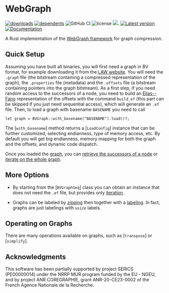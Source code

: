 # WebGraph

[![downloads](https://img.shields.io/crates/d/webgraph)](https://crates.io/crates/webgraph)
[![dependents](https://img.shields.io/librariesio/dependents/cargo/webgraph)](https://crates.io/crates/webgraph/reverse_dependencies)
![GitHub CI](https://github.com/vigna/webgraph-rs/actions/workflows/rust.yml/badge.svg)
![license](https://img.shields.io/crates/l/webgraph)
[![](https://tokei.rs/b1/github/vigna/webgraph-rs)](https://github.com/vigna/webgraph-rs).
[![Latest version](https://img.shields.io/crates/v/webgraph.svg)](https://crates.io/crates/webgraph)
[![Documentation](https://docs.rs/webgraph/badge.svg)](https://docs.rs/webgraph)

A Rust implementation of the [WebGraph framework](https://webgraph.di.unimi.it/)
for graph compression.

## Quick Setup

Assuming you have built all binaries, you will first need a graph in BV format,
for example downloading it from the [LAW website](http://law.di.unimi.it/). You
will need the `.graph` file (the bitstream containing a compressed representation
of the graph), the `.properties` file (metadata) and the `.offsets` file (a
bitstream containing pointers into the graph bitstream). As a first step, if
you need random access to the successors of a node, you need
to build an [Elias--Fano](sux::dict::EliasFano) representation of the
offsets with the command `build_ef` (this part can be skipped if you just need
sequential access), which will generate an `.ef` file. Then, to load a graph
with basename `BASENAME` you need to call

```[ignore]
let graph = BVGraph::with_basename("BASENAME").load()?;
```

The [`with_basename`] method returns a [`LoadConfig`] instance that can be further
customized, selecting endianness, type of memory access, etc. By default you
will get big endianness, memory mapping for both the graph and the offsets, and
dynamic code dispatch.

Once you loaded the [graph](), you can [retrieve the successors of a node]()
or [iterate on the whole graph]().

## More Options

- By starting from the [`BVGraphSeq`] class you can obtain an instance that
does not need the `.ef` file, but provides only [iteration]().

- Graphs can be labeled by [zipping]() then together with a [labeling](). In fact,
  graphs are just labelings with `usize` labels.

## Operating on Graphs

There are many operations available on graphs, such as [`transpose`] or [`simplify`].

## Acknowledgments

This software has been partially supported by project SERICS (PE00000014) under the NRRP MUR program funded by the EU - NGEU,
and by project ANR COREGRAPHIE, grant ANR-20-CE23-0002 of the French Agence Nationale de la Recherche.
